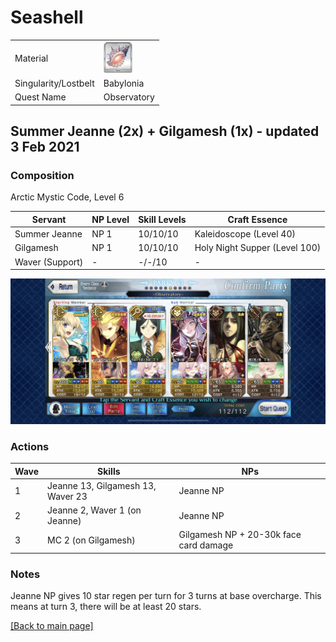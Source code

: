 # Seashell

<table>
	<tr>
		<td>Material</td>
		<td>
			<img src="../icons/Seashell of Reminiscence.png" height="50px"/>
		</td>
	</tr>
	<tr>
		<td>Singularity/Lostbelt</td>
		<td>Babylonia</td>
	</tr>
	<tr>
		<td>Quest Name</td>
		<td>Observatory</td>
	</tr>
</table>

## Summer Jeanne (2x) + Gilgamesh (1x) - updated 3 Feb 2021

### Composition

Arctic Mystic Code, Level 6

| Servant         | NP Level | Skill Levels | Craft Essence                 |
| --------------- | -------- | ------------ | ----------------------------- |
| Summer Jeanne   | NP 1     | 10/10/10     | Kaleidoscope (Level 40)       |
| Gilgamesh       | NP 1     | 10/10/10     | Holy Night Supper (Level 100) |
| Waver (Support) | -        | -/-/10       | -                             |

<img src="../comps/observatory.jpeg"/>

### Actions

| Wave | Skills                            | NPs                                    |
| ---- | --------------------------------- | -------------------------------------- |
| 1    | Jeanne 13, Gilgamesh 13, Waver 23 | Jeanne NP                              |
| 2    | Jeanne 2, Waver 1 (on Jeanne)     | Jeanne NP                              |
| 3    | MC 2 (on Gilgamesh)               | Gilgamesh NP + 20-30k face card damage |

### Notes

Jeanne NP gives 10 star regen per turn for 3 turns at base overcharge. This means at turn 3, there will be at least 20 stars.

[[Back to main page]](../main.md)